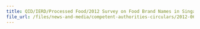 ```yaml
---
title: QID/IERD/Processed Food/2012 Survey on Food Brand Names in Singapore 
file_url: /files/news-and-media/competent-authorities-circulars/2012-06-01-CA.pdf
---
```

